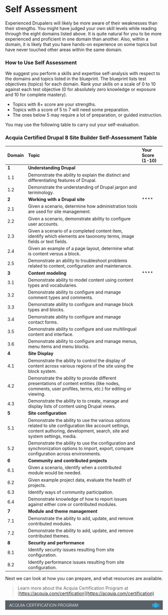 # Self Assessment

Experienced Drupalers will likely be more aware of their weaknesses than their strengths. You might have judged your own skill levels while reading through the eight domains listed above. It is quite natural for you to be more experienced and proficient in one domain than another. Also, within a domain, it is likely that you have hands-on experience on some topics but have never touched other areas within the same domain.

### How to Use Self Assessment

We suggest you perform a skills and expertise self-analysis with respect to the domains and topics listed in the blueprint. The blueprint lists test objectives \(topics\) for each domain. Rank your skills on a scale of 0 to 10 against each test objective \(0 for absolutely zero knowledge or exposure and 10 for complete mastery\).

* Topics with 8+ score are your strengths.
* Topics with a score of 5 to 7 will need some preparation.
* The ones below 5 may require a lot of preparation, or guided instruction.

You may use the following table to carry out your self-evaluation.

### Acquia Certified Drupal 8 Site Builder Self-Assessment Table

| Domain | Topic | Your Score \(1-10\) |
| :--- | :--- | :--- |
|  **1** | **Understanding Drupal** |  |
| 1.1 | Demonstrate the ability to explain the distinct and differentiating features of Drupal. |  |
| 1.2 | Demonstrate the understanding of Drupal jargon and terminology. |  |
| **2** | **Working with a Drupal site** | \*\*\*\* |
| 2.1 | Given a scenario, determine how administration tools are used for site management. |  |
| 2.2 | Given a scenario, demonstrate ability to configure user accounts. |  |
| 2.3 | Given a scenario of a completed content item, identify which elements are taxonomy terms, image fields or text fields. |  |
| 2.4 | Given an example of a page layout, determine what is content versus a block. |  |
| 2.5 | Demonstrate an ability to troubleshoot problems related to content, configuration and maintenance. |  |
| **3** | **Content modeling** | \*\*\*\* |
| 3.1 | Demonstrate ability to model content using content types and vocabularies. |  |
| 3.2 | Demonstrate ability to configure and manage comment types and comments. |  |
| 3.3 | Demonstrate ability to configure and manage block types and blocks. |  |
| 3.4 | Demonstrate ability to configure and manage contact forms. |  |
| 3.5 | Demonstrate ability to configure and use multilingual content and interface. |  |
| 3.6 | Demonstrate ability to configure and manage menus, menu items and menu blocks. |  |
| **4** | **Site Display** |  |
| 4.1 | Demonstrate the ability to control the display of content across various regions of the site using the block system. |  |
| 4.2 | Demonstrate the ability to provide different presentations of content entities \(like nodes, comments, user profiles, terms, etc.\) for editing or viewing. |  |
| 4.3 | Demonstrate the ability to to create, manage and display lists of content using Drupal views. |  |
| **5** | **Site configuration** |  |
| 5.1 | Demonstrate the ability to use the various options related to site configuration like account settings, content authoring, development, search, site and system settings, media. |  |
| 5.2 | Demonstrate the ability to use the configuration and synchronization options to import, export, compare configuration across environments. |  |
| **6** | **Community and contributed projects** |  |
| 6.1 | Given a scenario, identify when a contributed module would be needed. |  |
| 6.2 | Given example project data, evaluate the health of projects. |  |
| 6.3 | Identify ways of community participation. |  |
| 6.4 | Demonstrate knowledge of how to report issues against either core or contributed modules. |  |
| **7** | **Module and theme management** |  |
| 7.1 | Demonstrate the ability to add, update, and remove contributed modules. |  |
| 7.2 | Demonstrate the ability to add, update, and remove contributed themes. |  |
| **8** | **Security and performance** |  |
| 8.1 | Identify security issues resulting from site configuration. |  |
| 8.2 | Identify performance issues resulting from site configuration. |  |

Next we can look at how you can prepare, and what resources are available.

> Learn more about the Acquia Certification Program at [https://acquia.com/certification](https://acquia.com/certification)

![](.gitbook/assets/Screenshot%202016-12-14%2013.19.32.png)

